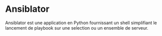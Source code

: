 Ansiblator
==========

Ansiblator est une application en Python fournissant un shell simplifiant le lancement de playbook sur une selection ou un ensemble de serveur.
